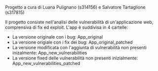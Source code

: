 Progetto a cura di Luana Pulignano (s314156) e Salvatore Tartaglione (s317815)

Il progetto consiste nell'analisi delle vulnerabilità di un'applicazione web, comprensiva di fix ed exploit.
L'app è suddivisa in 4 cartelle:
- La versione originale con i bug: App_original
- La versione origiale con i fix dei bug: App_original_patched
- La versione modificata con l'aggiunta di vulnerabilità non presenti inizalmente: App_new_vulnerabilities
- La versione fixed delle vulnerabilità non presenti inizialmente: App_new_vulnerabilities_patched
